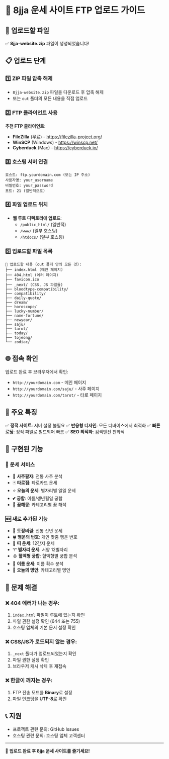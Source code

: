 # 🚀 8jja 운세 사이트 FTP 업로드 가이드

## 📁 업로드할 파일

✅ **8jja-website.zip** 파일이 생성되었습니다!

## 📋 업로드 단계

### 1️⃣ ZIP 파일 압축 해제
- `8jja-website.zip` 파일을 다운로드 후 압축 해제
- 또는 `out` 폴더의 모든 내용을 직접 업로드

### 2️⃣ FTP 클라이언트 사용
**추천 FTP 클라이언트:**
- **FileZilla** (무료) - https://filezilla-project.org/
- **WinSCP** (Windows) - https://winscp.net/
- **Cyberduck** (Mac) - https://cyberduck.io/

### 3️⃣ 호스팅 서버 연결
```
호스트: ftp.yourdomain.com (또는 IP 주소)
사용자명: your_username
비밀번호: your_password
포트: 21 (일반적으로)
```

### 4️⃣ 파일 업로드 위치
- **웹 루트 디렉토리에 업로드**: 
  - `/public_html/` (일반적)
  - `/www/` (일부 호스팅)
  - `/htdocs/` (일부 호스팅)

### 5️⃣ 업로드할 파일 목록
```
📂 업로드할 내용 (out 폴더 안의 모든 것):
├── index.html (메인 페이지)
├── 404.html (에러 페이지)
├── favicon.ico
├── _next/ (CSS, JS 파일들)
├── bloodtype-compatibility/
├── compatibility/
├── daily-quote/
├── dream/
├── horoscope/
├── lucky-number/
├── name-fortune/
├── newyear/
├── saju/
├── tarot/
├── today/
├── tojeong/
└── zodiac/
```

## 🌐 접속 확인

업로드 완료 후 브라우저에서 확인:
- `http://yourdomain.com` - 메인 페이지
- `http://yourdomain.com/saju/` - 사주 페이지
- `http://yourdomain.com/tarot/` - 타로 페이지

## 🔧 주요 특징

✅ **정적 사이트**: 서버 설정 불필요
✅ **반응형 디자인**: 모든 디바이스에서 최적화
✅ **빠른 로딩**: 정적 파일로 빌드되어 빠름
✅ **SEO 최적화**: 검색엔진 친화적

## 📱 구현된 기능

### 🎯 **운세 서비스**
- 🔮 **사주팔자**: 전통 사주 분석
- 🃏 **타로점**: 타로카드 운세
- ⭐ **오늘의 운세**: 별자리별 일일 운세
- 💕 **궁합**: 이름/생년월일 궁합
- 🌙 **꿈해몽**: 카테고리별 꿈 해석

### 🆕 **새로 추가된 기능**
- 🎊 **토정비결**: 전통 신년 운세
- 🍀 **행운의 번호**: 개인 맞춤 행운 번호
- 🐲 **띠 운세**: 12간지 운세
- ♈ **별자리 운세**: 서양 12별자리
- 🩸 **혈액형 궁합**: 혈액형별 궁합 분석
- 📝 **이름 운세**: 이름 획수 분석
- 💭 **오늘의 명언**: 카테고리별 명언

## 🚨 문제 해결

### ❌ **404 에러**가 나는 경우:
1. `index.html` 파일이 루트에 있는지 확인
2. 파일 권한 설정 확인 (644 또는 755)
3. 호스팅 업체의 기본 문서 설정 확인

### ❌ **CSS/JS가 로드되지 않는 경우:**
1. `_next` 폴더가 업로드되었는지 확인
2. 파일 권한 설정 확인
3. 브라우저 캐시 삭제 후 재접속

### ❌ **한글이 깨지는 경우:**
1. FTP 전송 모드를 **Binary**로 설정
2. 파일 인코딩을 **UTF-8**로 확인

## 📞 지원

- 프로젝트 관련 문의: GitHub Issues
- 호스팅 관련 문의: 호스팅 업체 고객센터

---

🎉 **업로드 완료 후 8jja 운세 사이트를 즐기세요!** 